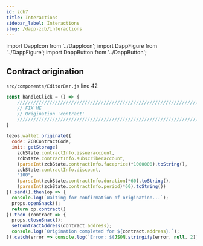 ```yaml
---
id: zcb7
title: Interactions
sidebar_label: Interactions
slug: /dapp-zcb/interactions
---
```


import DappIcon from '../DappIcon';
import DappFigure from '../DappFigure';
import DappButton from '../DappButton';


## Contract origination

`src/components/EditorBar.js` line 42

```js
const handleClick = () => {
    ///////////////////////////////////////////////////////////////////////////
    // FIX ME
    // Origination 'contract'
    ///////////////////////////////////////////////////////////////////////////
}
```

```js
tezos.wallet.originate({
  code: ZCBContractCode,
  init: getStorage(
    zcbState.contractInfo.issueraccount,
    zcbState.contractInfo.subscriberaccount,
    (parseInt(zcbState.contractInfo.faceprice)*1000000).toString(),
    zcbState.contractInfo.discount,
    "100",
    (parseInt(zcbState.contractInfo.duration)*60).toString(),
    (parseInt(zcbState.contractInfo.period)*60).toString())
}).send().then(op => {
  console.log(`Waiting for confirmation of origination...`);
  props.openSnack();
  return op.contract()
}).then (contract => {
  props.closeSnack();
  setContractAddress(contract.address);
  console.log(`Origination completed for ${contract.address}.`);
}).catch(error => console.log(`Error: ${JSON.stringify(error, null, 2)}`));
```
